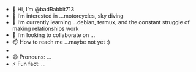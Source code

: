 - 👋 Hi, I’m @badRabbit713
- 👀 I’m interested in ...motorcycles, sky diving
- 🌱 I’m currently learning ...debian, termux, and the constant struggle of making relationships work
- 💞️ I’m looking to collaborate on ...
- 📫 How to reach me ...maybe not yet :)
- 
- 😄 Pronouns: ...
- ⚡ Fun fact: ...

<!---
badRabbit713/badRabbit713 is a ✨ special ✨ repository because its `README.md` (this file) appears on your GitHub profile.
You can click the Preview link to take a look at your changes.
--->
